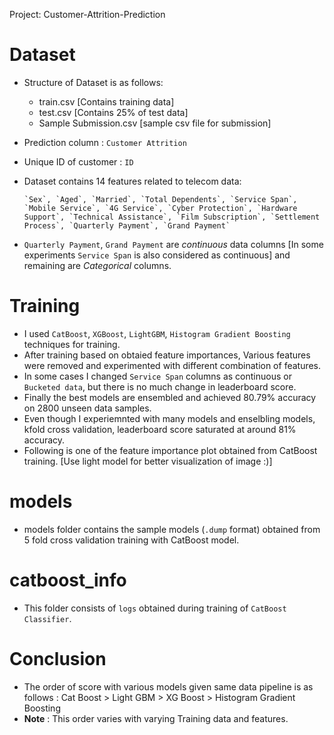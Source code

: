 Project: Customer-Attrition-Prediction
# Dataset

- Structure of Dataset is as follows:
     - train.csv [Contains training data]
     - test.csv [Contains 25% of test data]
     - Sample Submission.csv [sample csv file for submission]
- Prediction column : `Customer Attrition`
- Unique ID of customer : `ID`
- Dataset contains 14 features related to telecom data:

      `Sex`, `Aged`, `Married`, `Total Dependents`, `Service Span`, `Mobile Service`, `4G Service`, `Cyber Protection`, `Hardware Support`, `Technical Assistance`, `Film Subscription`, `Settlement Process`, `Quarterly Payment`, `Grand Payment`
- `Quarterly Payment`, `Grand Payment` are *continuous* data columns [In some experiments `Service Span` is also considered as continuous] and remaining are *Categorical* columns.

# Training

- I used `CatBoost`, `XGBoost`, `LightGBM`, `Histogram Gradient Boosting` techniques for training.
- After training based on obtaied feature importances, Various features were removed and experimented with different combination of features.
- In some cases I changed `Service Span` columns as continuous or `Bucketed data`, but there is no much change in leaderboard score.
- Finally the best models are ensembled and achieved 80.79% accuracy on 2800 unseen data samples.
- Even though I experiemnted with many models and enselbling models, kfold cross validation, leaderboard score saturated at around 81% accuracy.
- Following is one of the feature importance plot obtained from CatBoost training. [Use light model for better visualization of image :)]


# models

- models folder contains the sample models (`.dump` format) obtained from 5 fold cross validation training with CatBoost model.

# catboost_info

- This folder consists of `logs` obtained during training of `CatBoost Classifier`.

# Conclusion 

- The order of score with various models given same data pipeline is as follows : 
            Cat Boost > Light GBM > XG Boost > Histogram Gradient Boosting
- **Note** :  This order varies with varying Training data and features.

                  
